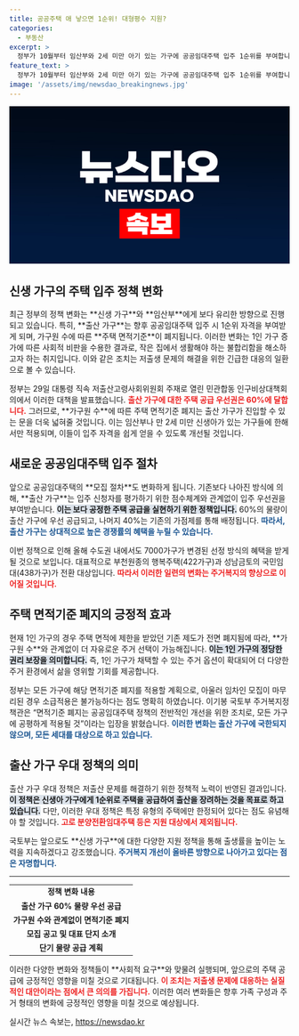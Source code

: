 ```yaml
---
title: 공공주택 애 낳으면 1순위! 대형평수 지원?
categories:
  - 부동산
excerpt: >
  정부가 10월부터 임산부와 2세 미만 아기 있는 가구에 공공임대주택 입주 1순위를 부여합니다. 가구원 수에 따른 면적기준도 전면 폐지되어, 보다 다양한 가구가 혜택을 받을 수 있게 됩니다!
feature_text: >
  정부가 10월부터 임산부와 2세 미만 아기 있는 가구에 공공임대주택 입주 1순위를 부여합니다. 가구원 수에 따른 면적기준도 전면 폐지되어, 보다 다양한 가구가 혜택을 받을 수 있게 됩니다!
image: '/assets/img/newsdao_breakingnews.jpg'
---
```


<p><img src="/assets/img/newsdao_breakingnews.jpg" alt="bookingtag 속보" /></p>

<h2 data-ke-size="size26">신생 가구의 주택 입주 정책 변화</h2>

<p data-ke-size="size16">최근 정부의 정책 변화는 **신생 가구**와 **임산부**에게 보다 유리한 방향으로 진행되고 있습니다. 특히, **출산 가구**는 향후 공공임대주택 입주 시 1순위 자격을 부여받게 되며, 가구원 수에 따른 **주택 면적기준**이 폐지됩니다. 이러한 변화는 1인 가구 증가에 따른 사회적 비판을 수용한 결과로, 작은 집에서 생활해야 하는 불합리함을 해소하고자 하는 취지입니다. 이와 같은 조치는 저출생 문제의 해결을 위한 긴급한 대응의 일환으로 볼 수 있습니다.</p>

<p data-ke-size="size16">정부는 29일 대통령 직속 저출산고령사회위원회 주재로 열린 민관합동 인구비상대책회의에서 이러한 대책을 발표했습니다. <b><span style="color: #ee2323;">출산 가구에 대한 주택 공급 우선권은 60%에 달합니다.</span></b> 그러므로, **가구원 수**에 따른 주택 면적기준 폐지는 출산 가구가 진입할 수 있는 문을 더욱 넓혀줄 것입니다. 이는 임산부나 만 2세 미만 신생아가 있는 가구들에 한해서만 적용되며, 이들이 입주 자격을 쉽게 얻을 수 있도록 개선될 것입니다.</p>

<h2 data-ke-size="size26">새로운 공공임대주택 입주 절차</h2>

<p data-ke-size="size16">앞으로 공공임대주택의 **모집 절차**도 변화하게 됩니다. 기존보다 나아진 방식에 의해, **출산 가구**는 입주 신청자를 평가하기 위한 점수체계와 관계없이 입주 우선권을 부여받습니다. <b><span style="background-color: #21538527;">이는 보다 공정한 주택 공급을 실현하기 위한 정책입니다.</span></b> 60%의 물량이 출산 가구에 우선 공급되고, 나머지 40%는 기존의 가점제를 통해 배정됩니다. <b><span style="color: #1a5490;">따라서, 출산 가구는 상대적으로 높은 경쟁률의 혜택을 누릴 수 있습니다.</span></b></p>

<p data-ke-size="size16">이번 정책으로 인해 올해 수도권 내에서도 7000가구가 변경된 선정 방식의 혜택을 받게 될 것으로 보입니다. 대표적으로 부천원종의 행복주택(422가구)과 성남금토의 국민임대(438가구)가 전환 대상입니다. <b><span style="color: #ee2323;">따라서 이러한 일련의 변화는 주거복지의 향상으로 이어질 것입니다.</span></b></p>

<h2 data-ke-size="size26">주택 면적기준 폐지의 긍정적 효과</h2>

<p data-ke-size="size16">현재 1인 가구의 경우 주택 면적에 제한을 받았던 기존 제도가 전면 폐지됨에 따라, **가구원 수**와 관계없이 더 자유로운 주거 선택이 가능해집니다. <b><span style="background-color: #21538527;">이는 1인 가구의 정당한 권리 보장을 의미합니다.</span></b> 즉, 1인 가구가 채택할 수 있는 주거 옵션이 확대되어 더 다양한 주거 환경에서 삶을 영위할 기회를 제공합니다.</p>

<p data-ke-size="size16">정부는 모든 가구에 해당 면적기준 폐지를 적용할 계획으로, 아울러 임차인 모집이 마무리된 경우 소급적용은 불가능하다는 점도 명확히 하였습니다. 이기봉 국토부 주거복지정책관은 “면적기준 폐지는 공공임대주택 정책의 전반적인 개선을 위한 조치로, 모든 가구에 공평하게 적용될 것”이라는 입장을 밝혔습니다. <b><span style="color: #1a5490;">이러한 변화는 출산 가구에 국한되지 않으며, 모든 세대를 대상으로 하고 있습니다.</span></b></p>

<h2 data-ke-size="size26">출산 가구 우대 정책의 의미</h2>

<p data-ke-size="size16">출산 가구 우대 정책은 저출산 문제를 해결하기 위한 정책적 노력이 반영된 결과입니다. <b><span style="background-color: #21538527;">이 정책은 신생아 가구에게 1순위로 주택을 공급하여 출산을 장려하는 것을 목표로 하고 있습니다.</span></b> 다만, 이러한 우대 정책은 특정 유형의 주택에만 한정되어 있다는 점도 유념해야 할 것입니다. <b><span style="color: #ee2323;">고로 분양전환임대주택 등은 지원 대상에서 제외됩니다.</span></b></p>

<p data-ke-size="size16">국토부는 앞으로도 **신생 가구**에 대한 다양한 지원 정책을 통해 출생률을 높이는 노력을 지속하겠다고 강조했습니다. <b><span style="color: #1a5490;">주거복지 개선이 올바른 방향으로 나아가고 있다는 점은 자명합니다.</span></b></p>

<hr />

<table style="width: 100%;">
  <tr>
    <td style="text-align: center; height: 17px;"><b>정책 변화 내용</b></td>
  </tr>
  <tr>
    <td style="text-align: center; height: 17px;"><b>출산 가구 60% 물량 우선 공급</b></td>
  </tr>
  <tr>
    <td style="text-align: center; height: 17px;"><b>가구원 수와 관계없이 면적기준 폐지</b></td>
  </tr>
  <tr>
    <td style="text-align: center; height: 17px;"><b>모집 공고 및 대표 단지 소개</b></td>
  </tr>
  <tr>
    <td style="text-align: center; height: 17px;"><b>단기 물량 공급 계획</b></td>
  </tr>
</table> 

<p data-ke-size="size16">이러한 다양한 변화와 정책들이 **사회적 요구**와 맞물려 실행되며, 앞으로의 주택 공급에 긍정적인 영향을 미칠 것으로 기대됩니다. <b><span style="color: #ee2323;">이 조치는 저출생 문제에 대응하는 실질적인 대안이라는 점에서 큰 의의를 가집니다.</span></b> 이러한 여러 변화들은 향후 가족 구성과 주거 형태의 변화에 긍정적인 영향을 미칠 것으로 예상됩니다.</p>
실시간 뉴스 속보는, <a href="https://newsdao.kr" rel="dofollow">https://newsdao.kr</a>


